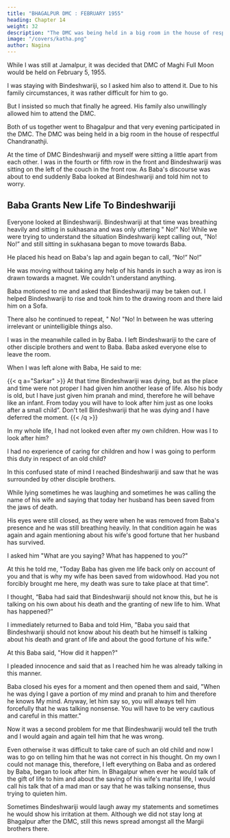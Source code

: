 ```yaml
---
title: "BHAGALPUR DMC : FEBRUARY 1955"
heading: Chapter 14
weight: 32
description: "The DMC was being held in a big room in the house of respectful Chandranathji"
image: "/covers/katha.png"
author: Nagina
---
```




While I was still at Jamalpur, it was decided that DMC of Maghi Full Moon would be held on February 5, 1955.

I was staying with Bindeshwariji, so I asked him also to attend it. Due to his family circumstances, it was rather difficult for him to go.

But I insisted so much that finally he agreed. His family also unwillingly allowed him to attend the DMC.

Both of us together went to Bhagalpur and that very evening participated in the DMC. The DMC was being held in a big room in the house of respectful Chandranathji.

At the time of DMC Bindeshwariji and myself were sitting a little apart from each other. I was in the fourth or fifth row in the front and Bindeshwariji was sitting on the left of the couch in the front row. As Baba's discourse was about to end suddenly Baba looked at Bindeshwariji and told him not to worry.


## Baba Grants New Life To Bindeshwariji

Everyone looked at Bindeshwariji. Bindeshwariji at that time was breathing heavily and sitting in sukhasana and was only uttering " No!” No! While we were trying to understand the situation Bindeshwariji kept calling out, "No! No!” and still sitting in sukhasana began to move towards Baba. 

He placed his head on Baba's lap and again began to call, “No!” No!” 

He was moving without taking any help of his hands in such a way as iron is drawn towards a magnet. We couldn't understand anything.

Baba motioned to me and asked that Bindeshwariji may be taken out. I helped Bindeshwariji to rise and took him to the drawing room and there laid him on a Sofa. 

There also he continued to repeat, " No! "No! In between he was uttering irrelevant or unintelligible things also.

I was in the meanwhile called in by Baba. I left Bindeshwariji to the care of other disciple brothers and went to Baba. Baba asked everyone else to leave the room.

When I was left alone with Baba, He said to me: 

{{< q a="Sarkar" >}}
At that time Bindeshwariji was dying, but as the place and time were not proper I had given him another lease of life. Also his body is old, but I have just given him pranah and mind, therefore he will behave like an infant. From today you will have to look after him just as one looks after a small child”. Don't tell Bindeshwariji that he was dying and I have deferred the moment.
{{< /q >}}

In my whole life, I had not looked even after my own children. How was I to look after him?

I had no experience of caring for children and how I was going to perform this duty in respect of an old child?

In this confused state of mind I reached Bindeshwariji and saw that he was surrounded by other disciple brothers. 

While lying sometimes he was laughing and sometimes he was calling the name of his wife and saying that today her husband has been saved from the jaws of death. 

His eyes were still closed, as they were when he was removed from Baba's presence and he was still breathing heavily. In that condition again he was again and again mentioning about his wife's good fortune that her
husband has survived.

I asked him "What are you saying? What has happened to you?"

At this he told me, "Today Baba has given me life back only on account of you and that is why my wife has been saved from widowhood. Had you not forcibly brought me here, my death was sure to take place at that time”.

I thought, “Baba had said that Bindeshwariji should not know this, but he is talking on his own about his death and the granting of new life to him. What has happened?”

I immediately returned to Baba and told Him, "Baba you said that Bindeshwariji should not know about his death but he himself is talking about his death and grant of life and about the good fortune of his wife."

At this Baba said, "How did it happen?"

I pleaded innocence and said that as I reached him he was already talking in this manner.

Baba closed his eyes for a moment and then opened them and said, "When he was dying I gave a portion of my mind and pranah to him and therefore he knows My mind. Anyway, let him say so, you will always tell him forcefully that he was talking nonsense. You will have to be very cautious and careful in this matter."

Now it was a second problem for me that Bindeshwariji would tell the truth and I would again and again tell him that he was wrong. 

Even otherwise it was difficult to take care of such an old child and now I was to go on telling him that he was not correct in his thought. On my own I could not manage this, therefore, I left everything on Baba and as ordered by Baba, began to look after him. In Bhagalpur when ever he would talk of the gift of life to him and about the saving of his wife's marital life, I would call his talk that of a mad man or say that he was talking nonsense, thus trying to quieten him. 

Sometimes Bindeshwariji would laugh away my statements and sometimes he would show his irritation at them. Although we did not stay long at Bhagalpur after the DMC, still this news spread amongst all the Margii brothers there.

